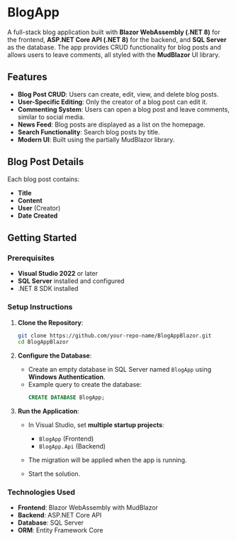
# BlogApp

A full-stack blog application built with **Blazor WebAssembly (.NET 8)** for the frontend, **ASP.NET Core API (.NET 8)** for the backend, and **SQL Server** as the database. The app provides CRUD functionality for blog posts and allows users to leave comments, all styled with the **MudBlazor** UI library.

## Features

- **Blog Post CRUD**: Users can create, edit, view, and delete blog posts.
- **User-Specific Editing**: Only the creator of a blog post can edit it.
- **Commenting System**: Users can open a blog post and leave comments, similar to social media.
- **News Feed**: Blog posts are displayed as a list on the homepage.
- **Search Functionality**: Search blog posts by title.
- **Modern UI**: Built using the partially MudBlazor library.

## Blog Post Details

Each blog post contains:
- **Title**
- **Content**
- **User** (Creator)
- **Date Created**

## Getting Started

### Prerequisites

- **Visual Studio 2022** or later
- **SQL Server** installed and configured
- .NET 8 SDK installed

### Setup Instructions

1. **Clone the Repository**:
   ```bash
   git clone https://github.com/your-repo-name/BlogAppBlazor.git
   cd BlogAppBlazor
   ```

2. **Configure the Database**:
   - Create an empty database in SQL Server named `BlogApp` using **Windows Authentication**.
   - Example query to create the database:
     ```sql
     CREATE DATABASE BlogApp;
     ```
3. **Run the Application**:
   - In Visual Studio, set **multiple startup projects**:
     - `BlogApp` (Frontend)
     - `BlogApp.Api` (Backend)

   - The migration will be applied when the app is running.
   - Start the solution.

### Technologies Used

- **Frontend**: Blazor WebAssembly with MudBlazor
- **Backend**: ASP.NET Core API
- **Database**: SQL Server
- **ORM**: Entity Framework Core
